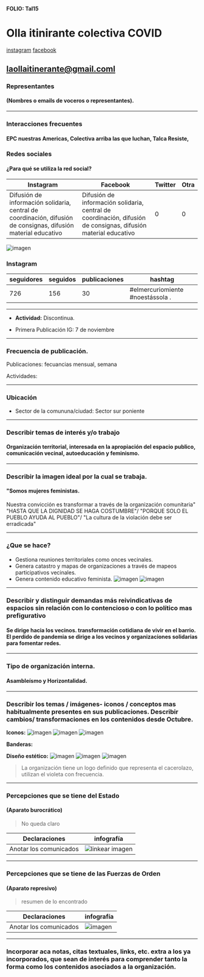 #### FOLIO: Tal15
# Olla itinirante colectiva COVID

[instagram](https://www.instagram.com/ollaitinerantecolectiva.covid/)
[facebook](https://www.facebook.com/laollaitinerante.colectiva.9)

<laollaitinerante@gmail.coml>
---

### Representantes
#### (Nombres o emails de voceros o representantes).

---
### Interacciones frecuentes
#### EPC nuestras Americas, Colectiva arriba las que luchan, Talca Resiste, 

### Redes sociales
#### ¿Para qué se utiliza la red social?
| Instagram | Facebook | Twitter | Otra 
|---|---|---|---|
|Difusión de  información solidaria, central de coordinación, difusión de consignas, difusión material educativo |Difusión de  información solidaria, central de coordinación, difusión de consignas, difusión material educativo|0| 0|
![imagen](4.png)
### **Instagram**
| seguidores | seguidos | publicaciones | hashtag 
|---|---|---|---|
|726|156|30| #elmercuriomiente #noestássola .

---

* **Actividad:** Discontinua. 

* Primera Publicación IG: 7 de noviembre 

---
### Frecuencia de publicación.

Publicaciones: fecuancias mensual, semana

Actividades:

---
### Ubicación
* Sector de la comununa/ciudad: Sector sur poniente 

---
### Describir temas de interés y/o trabajo
#### Organización territorial, interesada en la apropiación del espacio publico, comunicación vecinal, autoeducación y feminismo.
---
### Describir la imagen ideal por la cual se trabaja.
#### "Somos mujeres feministas.
Nuestra convicción es transformar a través de la organización comunitaria" "HASTA QUE LA DIGNIDAD SE HAGA COSTUMBRE"/ "PORQUE SOLO EL PUEBLO AYUDA AL PUEBLO"/ "La cultura de la violación debe ser erradicada"

---
### ¿Que se hace?
#### 
- Gestiona reuniones territoriales como onces vecinales. 
- Genera catastro y mapas de organizaciones a través de mapeos participativos vecinales. 
- Genera contenido educativo feminista.
![imagen](apañe.png)
![imagen](feria.png)

---
### Describir y distinguir demandas más reivindicativas de espacios sin relación con lo contencioso o con lo político mas prefigurativo
#### Se dirige hacia los vecinos. transformación cotidiana de vivir en el barrio. El perdido de pandemia se dirige a los vecinos y organizaciones solidarias para fomentar redes. 

---
### Tipo de organización interna.
#### Asambleísmo y Horizontalidad.

---
### Describir los temas / imágenes- iconos / conceptos mas habitualmente presentes en sus publicaciones. Describir cambios/ transformaciones en los contenidos desde Octubre.

**Iconos:** 
![imagen](lemebel.png)
![imagen](mapu.png)
![imagen]()

**Banderas:**

**Diseño estético:**
![imagen](13.png)
![imagen](1.png)
![imagen](2.png)
>  La organización tiene un logo definido que representa el cacerolazo, utilizan el violeta con frecuencia. 

---
### Percepciones que se tiene del Estado
#### (Aparato burocrático)
> No queda claro 

| Declaraciones | infografía | 
|---|---|
|Anotar los comunicados | ![linkear imagen]() |

---
### Percepciones que se tiene de las Fuerzas de Orden
#### (Aparato represivo)
> resumen de lo encontrado

| Declaraciones | infografía | 
|---|---|
|Anotar los comunicados | ![imagen](mercurio.png) |


---
### Incorporar aca notas, citas textuales, links, etc. extra a los ya incorporados, que sean de interés para comprender tanto la forma como los contenidos asociados a la organización.
